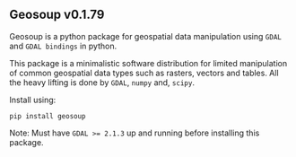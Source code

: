 ## Geosoup v0.1.79


Geosoup is a python package for geospatial data manipulation using `GDAL` and `GDAL bindings` in python.

This package is a minimalistic software distribution for limited manipulation of common geospatial data types such as rasters, vectors and tables. All the heavy lifting is done by `GDAL`, `numpy` and, `scipy`. 

Install using:

`pip install geosoup`


Note: Must have `GDAL >= 2.1.3` up and running before installing this package.
